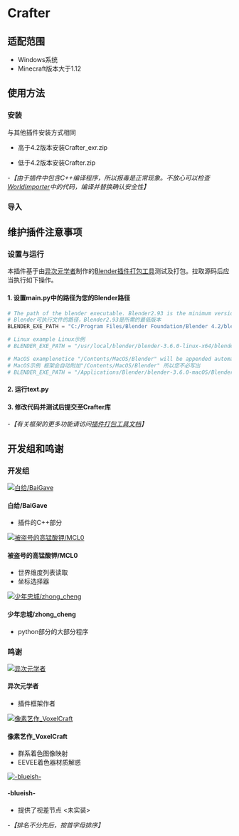 # Crafter

## 适配范围

- Windows系统
- Minecraft版本大于1.12

## 使用方法

### 安装

与其他插件安装方式相同

- 高于4.2版本安装Crafter_exr.zip

- 低于4.2版本安装Crafter.zip

-*【由于插件中包含C++编译程序，所以报毒是正常现象。不放心可以检查[WorldImporter](https://github.com/BaiGave/WorldImporter)中的代码，编译并替换确认安全性】*

### 导入

## 维护插件注意事项

### 设置与运行

本插件基于由[异次元学者](https://space.bilibili.com/181717176)制作的[Blender插件打包工具](https://github.com/xzhuah/BlenderAddonPackageTool)测试及打包。拉取源码后应当执行如下操作。

#### 1. 设置**main.py**中的路径为您的Blender路径

```python
# The path of the blender executable. Blender2.93 is the minimum version required
# Blender可执行文件的路径，Blender2.93是所需的最低版本
BLENDER_EXE_PATH = "C:/Program Files/Blender Foundation/Blender 4.2/blender.exe"

# Linux example Linux示例
# BLENDER_EXE_PATH = "/usr/local/blender/blender-3.6.0-linux-x64/blender"

# MacOS examplenotice "/Contents/MacOS/Blender" will be appended automatically if you didn't write it explicitly
# MacOS示例 框架会自动附加"/Contents/MacOS/Blender" 所以您不必写出
# BLENDER_EXE_PATH = "/Applications/Blender/blender-3.6.0-macOS/Blender.app"
```

#### 2. 运行**text.py**

#### 3. 修改代码并测试后提交至Crafter库

-*【有关框架的更多功能请访问[插件打包工具文档](https://github.com/xzhuah/BlenderAddonPackageTool?tab=readme-ov-file#blender-插件开发框架及打包工具)】*

## 开发组和鸣谢

### 开发组

[![白给/BaiGave](https://i0.hdslb.com/bfs/face/d7d82f14e8469c3c973cd1d7b981ed275069aa55.jpg@100w_100h_1c_1s.png)](https://space.bilibili.com/3461563635731405)

#### 白给/BaiGave

- 插件的C++部分

[![被盗号的高锰酸钾/MCL0](https://i2.hdslb.com/bfs/face/4cc9254634fc212567c7e2286554bf664bfedd92.jpg@100w_100h_1c_1s.png)](https://space.bilibili.com/511403657)

#### 被盗号的高锰酸钾/MCL0

- 世界维度列表读取
- 坐标选择器

[![少年忠城/zhong_cheng](https://i0.hdslb.com/bfs/face/cca0a2997727b7c9625b6c84b79d75b1d20b0505.jpg@100w_100h_1c_1s.png)](https://space.bilibili.com/455309610)

#### 少年忠城/zhong_cheng

- python部分的大部分程序

### 鸣谢

[![异次元学者](https://i2.hdslb.com/bfs/face/68a1603186d8655a14d7e7fc920b4c95f23929d4.jpg@100w_100h_1c_1s.png)](https://space.bilibili.com/181717176)

#### 异次元学者

- 插件框架作者

[![像素艺作_VoxelCraft](https://i2.hdslb.com/bfs/face/1032246c6c38fc376fc6ae29d525edb85bc7da97.jpg@100w_100h_1c_1s.png)](https://space.bilibili.com/26149666)

#### 像素艺作_VoxelCraft

- 群系着色图像映射
- EEVEE着色器材质解惑

[![-blueish-](https://i2.hdslb.com/bfs/face/e7ebd5fd6c2267d6bab44a2e89b9d1671a818f13.jpg@100w_100h_1c_1s.png)](https://space.bilibili.com/3546391456516604)

#### -blueish-

- 提供了视差节点 <未实装>

-*【排名不分先后，按首字母排序】*
